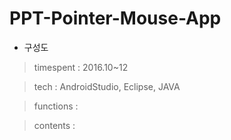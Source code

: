 # PPT-Pointer-Mouse-App

- 구성도

> timespent : 2016.10~12

> tech : AndroidStudio, Eclipse, JAVA

> functions :

> contents :
